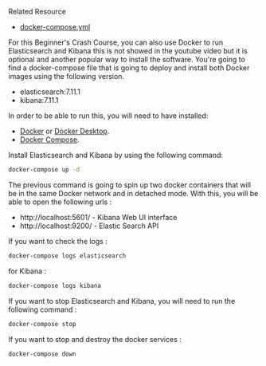 Related Resource
- [docker-compose.yml](https://github.com/LisaHJung/Part-1-Intro-to-Elasticsearch-and-Kibana/blob/main/docker-compose.yml)

For this Beginner's Crash Course, you can also use Docker to run Elasticsearch and Kibana this is not showed in the youtube video but it is optional and another popular way to install the software. You're going to find a docker-compose file that is going to deploy and install both Docker images using the following version.

- elasticsearch:7.11.1
- kibana:7.11.1

In order to be able to run this, you will need to have installed:

- [Docker](https://docs.docker.com/desktop/linux/) or  [Docker Desktop](https://docs.docker.com/desktop/).
- [Docker Compose](https://docs.docker.com/compose/).

Install Elasticsearch and Kibana by using the following command:

```sh
docker-compose up -d
```

The previous command is going to spin up two docker containers that will be in the same Docker network and in detached mode. With this, you will be able to open the following urls :

* http://localhost:5601/ - Kibana Web UI interface
* http://localhost:9200/ - Elastic Search API

If you want to check the logs :
```sh
docker-compose logs elasticsearch
```
for Kibana :
```sh
docker-compose logs kibana
```
If you want to stop Elasticsearch and Kibana, you will need to run the following command :
```sh
docker-compose stop
```
If you want to stop and destroy the docker services :

```sh
docker-compose down
```
